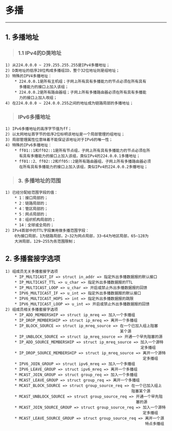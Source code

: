 # **多播**
***


## **1. 多播地址**
> ### **1.1 IPv4的D类地址**
    1) 从224.0.0.0 ~ 239.255.255.255是IPv4多播地址；
    2) D类地址的低序28位构成多播组ID，整个32位地址则是组地址；
    3) 特殊的IPV4多播地址：
        * 224.0.0.1是所有主机组；子网上所有具有多播能力的节点必须在所有具有
          多播能力的接口上加入该组；
        * 224.0.0.2是所有路由器组；子网上所有多播路由器必须在所有具有多播能
          力的接口上加入改组；
    4) 在224.0.0.0 ~ 224.0.0.255之间的地址成为链路局部的多播地址；
> ### **IPv6多播地址**
    1) IPv6多播地址的高序字节值为ff；
    2) 以太网地址首字节的低序2位标明该地址是一个局部管理的组地址；
    3) 局部管理属性位意味着不能保证该地址对于IPv6的唯一性；
    4) 特殊的IPv6多播地址：
        * ff01::1和ff02::1是所有节点组，子网上所有具有多播能力的节点必须在所
          有具有多播能力的接口上加入该组，类似IPv4的224.0.0.1多播地址；
        * ff01::2、ff02::2和ff05::2是所有路由器组，子网上所有多播路由器必须
          在所有具有多播能力的接口上加入该组，类似IPv4的224.0.0.2多播地址；
> ### **3. 多播地址的范围**
    1) 已经分配给范围字段的值：
        * 1：接口局部的；
        * 2：链路局部的；
        * 4：管区局部的；
        * 5：网点局部的；
        * 8：组织机构局部的；
        * 14：全球或全局的；
    2) IPv4首部中的TTL字段兼用做多播范围字段：
        0为接口局部，1为链路局部，2~32为网点局部，33~64为地区局部，65~128为
        大洲局部，129~255为务范围限制；


## **2. 多播套接字选项**
    1) 组成员无关多播套接字选项
        * IP_MULTICAST_IF => struct in_addr => 指定外出多播数据报的默认接口
        * IP_MULTICAST_TTL => u_char => 指定外出多播数据报的TTL
        * IP_MULTICAST_LOOP => u_char => 开启或禁止外出多播数据报的回馈
        * IPV6_MULTICAST_IF => u_int => 指定外出多播数据报的默认接口
        * IPV6_MULTICAST_HOPS => int => 指定外出多播数据报的跳限
        * IPV6_MULTICAST_LOOP => u_int => 开启或禁止外出多播数据报的回馈
    2) 组成员相关多播套接字选项
        * IP_ADD_MEMBERSHIP => struct ip_mreq => 加入一个多播组
        * IP_DROP_MEMBERSHIP => struct ip_mreq => 离开一个多播组
        * IP_BLOCK_SOURCE => struct ip_mreq_source => 在一个已加入组上阻塞
                                                      某个源
        * IP_UNBLOCK_SOURCE => struct ip_mreq_source => 开通一个早先阻塞的源
        * IP_ADD_SOURCE_MEMBERSHIP => struct ip_mreq_source => 加入一个源特
                                                               定多播组
        * IP_DROP_SOURCE_MEMBERSHIP => struct ip_mreq_source => 离开一个源特
                                                                定多播组
        * IPV6_JOIN_GROUP => struct ipv6_mreq => 加入一个多播组
        * IPV6_LEAVE_GROUP => struct ipv6_mreq => 离开一个多播组
        * MCAST_JOIN_GROUP => struct group_req => 加入一个多播组
        * MCAST_LEAVE_GROUP => struct group_req => 离开一个多播组
        * MCAST_BLOCK_SOURCE => struct group_source_req => 在一个已加入组上
                                                           阻塞某个源
        * MCAST_UNBLOCK_SOURCE => struct group_source_req => 开通一个早先阻
                                                             塞的源
        * MCAST_JOIN_SOURCE_GROUP => struct group_source_req => 加入一个源特
                                                                定多播组
        * MCAST_LEAVE_SOURCE_GROUP => struct group_source_req => 离开一个源
                                                                 特点多播组


